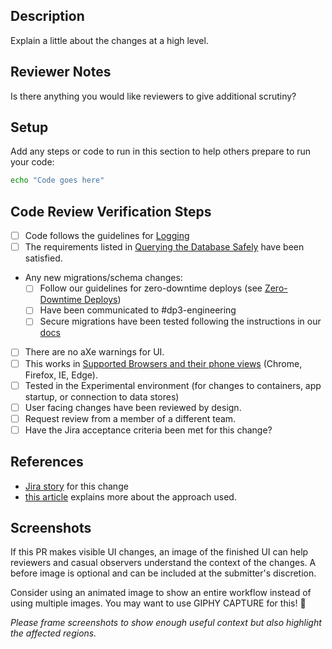 ## Description

Explain a little about the changes at a high level.

## Reviewer Notes

Is there anything you would like reviewers to give additional scrutiny?

## Setup

Add any steps or code to run in this section to help others prepare to run your code:

```sh
echo "Code goes here"
```

## Code Review Verification Steps

* [ ] Code follows the guidelines for [Logging](https://github.com/transcom/mymove/tree/master/docs/backend.md#logging)
* [ ] The requirements listed in
 [Querying the Database Safely](https://github.com/transcom/mymove/tree/master/docs/backend.md#querying-the-database-safely)
 have been satisfied.
* Any new migrations/schema changes:
  * [ ] Follow our guidelines for zero-downtime deploys (see [Zero-Downtime Deploys](https://github.com/transcom/mymove/tree/master/docs/database.md#zero-downtime-migrations))
  * [ ] Have been communicated to #dp3-engineering
  * [ ] Secure migrations have been tested following the instructions in our [docs](https://github.com/transcom/mymove/blob/master/docs/database/migrate-the-database.md#secure-migrations)
* [ ] There are no aXe warnings for UI.
* [ ] This works in [Supported Browsers and their phone views](https://github.com/transcom/mymove/tree/master/docs/adr/0016-Browser-Support.md) (Chrome, Firefox, IE, Edge).
* [ ] Tested in the Experimental environment (for changes to containers, app startup, or connection to data stores)
* [ ] User facing changes have been reviewed by design.
* [ ] Request review from a member of a different team.
* [ ] Have the Jira acceptance criteria been met for this change?

## References

* [Jira story](tbd) for this change
* [this article](tbd) explains more about the approach used.

## Screenshots

If this PR makes visible UI changes, an image of the finished UI can help reviewers and casual
observers understand the context of the changes. A before image is optional and
can be included at the submitter's discretion.

Consider using an animated image to show an entire workflow instead of using multiple images. You may want to use GIPHY CAPTURE for this! 📸

_Please frame screenshots to show enough useful context but also highlight the affected regions._
